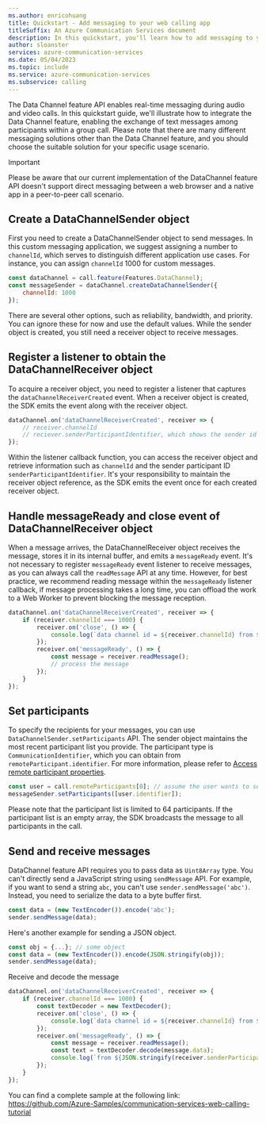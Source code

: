```yaml
---
ms.author: enricohuang
title: Quickstart - Add messaging to your web calling app
titleSuffix: An Azure Communication Services document
description: In this quickstart, you'll learn how to add messaging to your existing web calling app using Azure Communication Services.
author: sloanster
services: azure-communication-services
ms.date: 05/04/2023
ms.topic: include
ms.service: azure-communication-services
ms.subservice: calling
---
```


The Data Channel feature API enables real-time messaging during audio and video calls. In this quickstart guide, we'll illustrate how to integrate the Data Channel feature, enabling the exchange of text messages among participants within a group call. Please note that there are many different messaging solutions other than the Data Channel feature, and you should choose the suitable solution for your specific usage scenario.

>[!IMPORTANT]
> Please be aware that our current implementation of the DataChannel feature API doesn't support direct messaging between a web browser and a native app in a peer-to-peer call scenario.


## Create a DataChannelSender object
First you need to create a DataChannelSender object to send messages. In this custom messaging application, we suggest assigning a number to `channelId`, which serves to distinguish different application use cases. For instance, you can assign `channelId` 1000 for custom messages.

```js
const dataChannel = call.feature(Features.DataChannel);
const messageSender = dataChannel.createDataChannelSender({
    channelId: 1000
});
```

There are several other options, such as reliability, bandwidth, and priority. You can ignore these for now and use the default values.
While the sender object is created, you still need a receiver object to receive messages.

## Register a listener to obtain the DataChannelReceiver object

To acquire a receiver object, you need to register a listener that captures the `dataChannelReceiverCreated` event.
When a receiver object is created, the SDK emits the event along with the receiver object.

```js
dataChannel.on('dataChannelReceiverCreated', receiver => {
    // receiver.channelId
    // reciever.senderParticipantIdentifier, which shows the sender id
});
```

Within the listener callback function, you can access the receiver object and retrieve information such as `channelId` and the sender participant ID `senderParticipantIdentifier`.
It's your responsibility to maintain the receiver object reference, as the SDK emits the event once for each created receiver object.

## Handle messageReady and close event of DataChannelReceiver object

When a message arrives, the DataChannelReceiver object receives the message, stores it in its internal buffer, and emits a `messageReady` event.
It's not necessary to register `messageReady` event listener to receive messages, as you can always call the `readMessage` API at any time.
However, for best practice, we recommend reading message within the `messageReady` listener callback, if message processing takes a long time, you can
offload the work to a Web Worker to prevent blocking the message reception.

```js
dataChannel.on('dataChannelReceiverCreated', receiver => {
    if (receiver.channelId === 1000) {
        receiver.on('close', () => {
            console.log(`data channel id = ${receiver.channelId} from ${JSON.stringify(receiver.senderParticipantIdentifier)} is closed`);
        });
        receiver.on('messageReady', () => {
            const message = receiver.readMessage();
            // process the message
        });
    }
});
```
## Set participants

To specify the recipients for your messages, you can use `DataChannelSender.setParticipants` API. The sender object maintains the most recent participant list you provide.
The participant type is `CommunicationIdentifier`, which you can obtain from `remoteParticipant.identifier`. For more information, please refer to [Access remote participant properties](../../../../how-tos/calling-sdk/manage-calls.md?pivots=platform-web#access-remote-participant-properties).

```js
const user = call.remoteParticipants[0]; // assume the user wants to send a message to the first participant in the remoteParticipants list
messageSender.setParticipants([user.identifier]);
```
Please note that the participant list is limited to 64 participants. If the participant list is an empty array, the SDK broadcasts the message to all participants in the call.

## Send and receive messages

DataChannel feature API requires you to pass data as `Uint8Array` type. You can't directly send a JavaScript string using `sendMessage` API.
For example, if you want to send a string `abc`, you can't use `sender.sendMessage('abc')`. Instead, you need to serialize the data to a byte buffer first.
```js
const data = (new TextEncoder()).encode('abc');
sender.sendMessage(data);
```
Here's another example for sending a JSON object.
```js
const obj = {...}; // some object
const data = (new TextEncoder()).encode(JSON.stringify(obj));
sender.sendMessage(data);
```

Receive and decode the message
```js
dataChannel.on('dataChannelReceiverCreated', receiver => {
    if (receiver.channelId === 1000) {
        const textDecoder = new TextDecoder();
        receiver.on('close', () => {
            console.log(`data channel id = ${receiver.channelId} from ${JSON.stringify(receiver.senderParticipantIdentifier)} is closed`);
        });
        receiver.on('messageReady', () => {
            const message = receiver.readMessage();
            const text = textDecoder.decode(message.data);
            console.log(`from ${JSON.stringify(receiver.senderParticipantIdentifier)}:${text}`);
        });
    }
});
```

You can find a complete sample at the following link: https://github.com/Azure-Samples/communication-services-web-calling-tutorial
